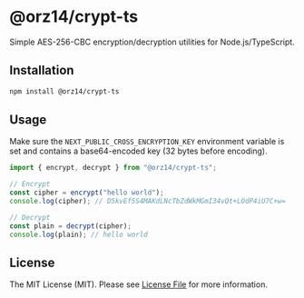 # @orz14/crypt-ts

Simple AES-256-CBC encryption/decryption utilities for Node.js/TypeScript.

## Installation

```bash
npm install @orz14/crypt-ts
```

## Usage

Make sure the `NEXT_PUBLIC_CROSS_ENCRYPTION_KEY` environment variable is set and contains a base64-encoded key (32 bytes before encoding).

```js
import { encrypt, decrypt } from "@orz14/crypt-ts";

// Encrypt
const cipher = encrypt("hello world");
console.log(cipher); // D5kvEf5S4MAKdLNcTbZdWkMGmI34vQt+LOdP4iU7C+w=

// Decrypt
const plain = decrypt(cipher);
console.log(plain); // hello world
```

## License

The MIT License (MIT). Please see [License File](LICENSE) for more information.
